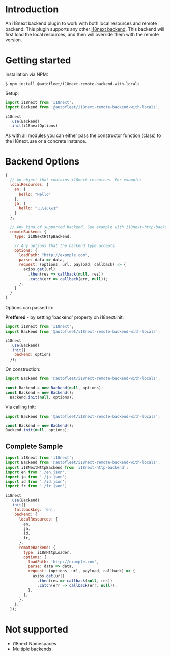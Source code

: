 # Introduction

An i18next backend plugin to work with both local resources and remote backend. This plugin supports any other [i18next backend](https://www.i18next.com/plugins-and-utils.html#backends).
This backend will first load the local resources, and then will override them with the remote version.

# Getting started

Installation via NPM:

```
$ npm install @autofleet/i18next-remote-backend-with-locals
```

Setup:

```js
import i18next from 'i18next';
import Backend from '@autofleet/i18next-remote-backend-with-locals';

i18next
  .use(Backend)
  .init(i18nextOptions)
```
As with all modules you can either pass the constructor function (class) to the i18next.use or a concrete instance.

# Backend Options

```js
{
  // An object that contains i18next resources. For example:
  localResources: {
    en: {
      hello: "Hello"
    },
    ja: {
      hello: "こんにちは"
    }
  },

  // Any kind of supported backend. See example with i18next-http-backend:
  remoteBackend: {
    type: i18NextHttpBackend,

    // Any options that the backend type accepts
    options: {
      loadPath: "http://example.com",
      parse: data => data,
      request: (options, url, payload, callback) => {
        axios.get(url)
          .then(res => callback(null, res))
          .catch(err => callback(err, null));
      },
    }
  }
}
```

Options can passed in:

**Preffered** - by setting 'backend' property on i18next.init:

```js
import i18next from 'i18next';
import Backend from '@autofleet/i18next-remote-backend-with-locals';

i18next
  .use(Backend)
  .init({
    backend: options
  });
```

On construction:

```js
import Backend from '@autofleet/i18next-remote-backend-with-locals';

const Backend = new Backend(null, options);
const Backend = new Backend();
  Backend.init(null, options);
```

Via calling init:

```js
import Backend from '@autofleet/i18next-remote-backend-with-locals';

const Backend = new Backend();
Backend.init(null, options);
```

## Complete Sample

```js
import i18next from 'i18next';
import Backend from '@autofleet/i18next-remote-backend-with-locals';
import i18NextHttpBackend from 'i18next-http-backend';
import en from './en.json';
import ja from './ja.json';
import id from './id.json';
import fr from './fr.json';

i18next
  .use(Backend)
  .init({
    fallbackLng: 'en',
    backend: {
      localResources: {
        en, 
        ja, 
        id, 
        fr,
      },
      remoteBackend: {
        type: i18nHttpLoader,
        options: {
          loadPath: 'http://example.com',
          parse: data => data,
          request: (options, url, payload, callback) => {
            axios.get(url)
              .then(res => callback(null, res))
              .catch(err => callback(err, null));
          },
        },
      },
    },
  });
```

# Not supported

- i18next Namespaces
- Multiple backends
